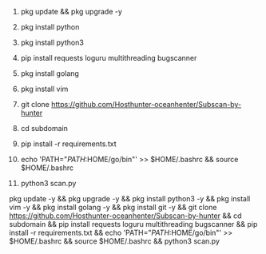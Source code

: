 1. pkg update && pkg upgrade -y

2. pkg install python

3. pkg install python3

4. pip install requests loguru multithreading bugscanner

5. pkg install golang

6. pkg install vim

7. git clone https://github.com/Hosthunter-oceanhenter/Subscan-by-hunter

8. cd subdomain 

9. pip install -r requirements.txt

10. echo 'PATH="$PATH:$HOME/go/bin"' >> $HOME/.bashrc && source $HOME/.bashrc

11. python3 scan.py




pkg update -y && pkg upgrade -y && pkg install python3 -y && pkg install vim -y && pkg install golang -y && pkg install git -y && git clone https://github.com/Hosthunter-oceanhenter/Subscan-by-hunter && cd subdomain && pip install requests loguru multithreading bugscanner && pip install -r requirements.txt && echo 'PATH="$PATH:$HOME/go/bin"' >> $HOME/.bashrc && source $HOME/.bashrc && python3 scan.py
